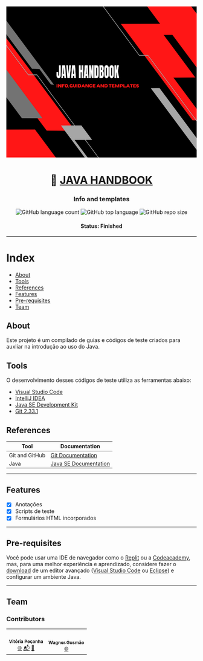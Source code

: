 <h3 align="center"> 
  <img alt="java_handbook banner" src="assets/java_handbook.png" width="1000" height="400">
</h3>

<h1 align="center">
   🔰 <a href="#"> JAVA HANDBOOK </a>
</h1>

<h3 align="center">
    Info and templates
</h3>


<p align="center">
  <img alt="GitHub language count" src="https://img.shields.io/github/languages/count/vitoriape/algorithm-quickstart?color=%23ff5c33">
  
  <img alt="GitHub top language" src="https://img.shields.io/github/languages/top/vitoriape/algorithm-quickstart">
  
  <img alt="GitHub repo size" src="https://img.shields.io/github/repo-size/vitoriape/algorithm-quickstart?color=%ffff00">
  </a>
</p>

<h4 align="center"> 
	 Status: Finished
</h4>

---

Index
======
<!--ts-->
   * [About](#about)
   * [Tools](#tools)
   * [References](#references)
   * [Features](#features)
   * [Pre-requisites](#pre-requisites)
   * [Team](#team)

## About
Este projeto é um compilado de guias e códigos de teste criados para auxliar na introdução ao uso do Java. 

## Tools
O desenvolvimento desses códigos de teste utiliza as ferramentas abaixo:

- [Visual Studio Code](https://code.visualstudio.com/docs)
- [IntelliJ IDEA](https://www.jetbrains.com/pt-br/idea/resources/)
- [Java SE Development Kit](https://www.oracle.com/java/technologies/downloads/)
- [Git 2.33.1](https://git-scm.com/downloads)


## References

| **Tool**       | **Documentation** 						                               |
|----------------|---------------------------------------------------------------------------------------------|
| Git and GitHub | [Git Documentation](https://git-scm.com/doc)                                                | 			       
|     Java       | [Java SE Documentation](https://www.oracle.com/java/technologies/javase-documentation.html) |

---

## Features

- [x] Anotações
- [x] Scripts de teste
- [x] Formulários HTML incorporados

---

## Pre-requisites
Você pode usar uma IDE de navegador como o [Replit](https://replit.com/) ou a [Codeacademy](https://www.codecademy.com/), mas, para uma melhor experiência e aprendizado, considere fazer o [download](https://ninite.com/) de um editor avançado ([Visual Studio Code](https://code.visualstudio.com/download) ou [Eclipse](https://www.eclipse.org/downloads/)) e configurar um ambiente Java.

---

## Team
### Contributors
<table>
  <tr>
    <td align="center"><a href="https://github.com/vitoriape"><img style="border-radius: 50%;" src="https://avatars.githubusercontent.com/u/55922652?v=4" width="100px;" alt=""/><br /><sub><b>Vitória Peçanha</b></sub></a><br /><a href="https://www.linkedin.com/in/vitoria-pecanha/" title="LinkedIn">🌐</a>   <a href="mailto:vitoriapecanha.log@gmail.com" title="E-mail">📬</a>   <a href="https://translate.habitica.com/user/PenariaToji/" title="Linguists Commonwealth">📜</a></td>   
    <td align="center"><a href="https://github.com/VagnerGusmaoTI"><img style="border-radius: 50%;" src="https://avatars.githubusercontent.com/u/88947342?v=4" width="100px;" alt=""/><br /><sub><b>Wagner Gusmão</b></sub></a><br /><a href="https://www.linkedin.com/in/vagnergusmao" title="LinkedIn">🌐</a></td>
  </tr>
</table>

